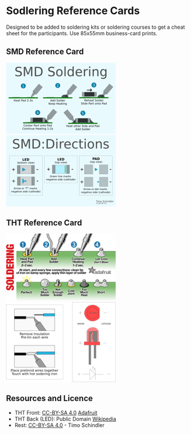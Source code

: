 # Sodlering Reference Cards

Designed to be added to soldering kits or soldering courses to get a cheat sheet for the participants.
Use 85x55mm business-card prints.

## SMD Reference Card
<img src="images/SMD_front.png" width=300px alt="SMD Card front"> <img src="images/SMD_back.png" width=300px alt="SMD Card back">

## THT Reference Card
<img src="images/THT_front.png" width=300px alt="THT Card front"> <img src="images/THT_back.png" width=300px alt="THT Card back">

## Resources and Licence

- THT Front: [CC-BY-SA 4.0](https://creativecommons.org/licenses/by-sa/4.0/) [Adafruit](https://github.com/adafruit/Reference-Cards)
- THT Back (LED): Public Domain [Wikipedia](https://de.wikipedia.org/wiki/Datei:%2B-_of_Led.svg)
- Rest: [CC-BY-SA 4.0](https://creativecommons.org/licenses/by-sa/4.0/) - Timo Schindler
